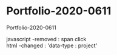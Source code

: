 # Portfolio-2020-0611
 Portfolio-2020-0611

javascript  -removed : span click         
html -changed : 'data-type : project'
